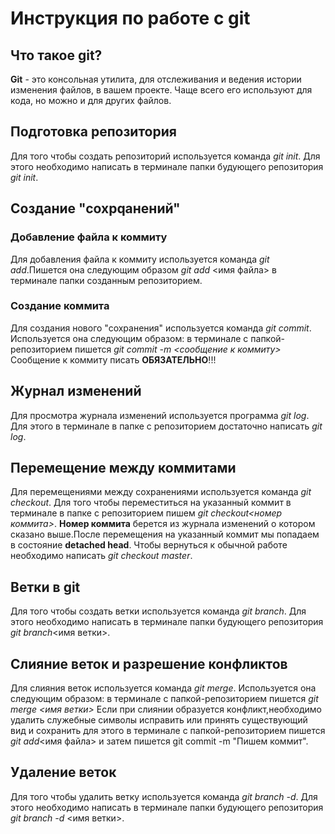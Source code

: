 # Инструкция по работе с git

## Что такое git?

**Git** - это консольная утилита, для отслеживания и ведения истории изменения файлов, в вашем проекте. Чаще всего его используют для кода, но можно и для других файлов.

## Подготовка репозитория
Для того чтобы создать репозиторий используется команда *git init*. Для этого необходимо написать в терминале папки будующего репозитория *git init*.

## Создание "сохрqанений"

### Добавление файла к коммиту

Для добавления файла к коммиту используется команда *git add*.Пишется она следующим образом *git add* <имя файла> в терминале папки созданным репозиторием.

### Создание коммита

Для создания нового "сохранения" используется команда *git commit*. Используется она следующим образом: в терминале с папкой-репозиторием пишется *git commit -m <сообщение к коммиту>* Сообщение к коммиту писать **ОБЯЗАТЕЛЬНО**!!!

## Журнал изменений
Для просмотра журнала изменений используется программа *git log*. Для этого в терминале в папке с репозиторием достаточно написать *git log*.

## Перемещение между коммитами
Для перемещениями между сохранениями используется команда *git checkout*. Для того чтобы переместиться на указанный коммит в терминале в папке с репозиторием пишем *git checkout<номер коммита>*. **Номер коммита** берется из журнала изменений о котором сказано выше.После перемещения на указанный коммит мы попадаем в состояние **detached head**. Чтобы вернуться к обычной работе необходимо написать *git checkout master*.

## Ветки в git
Для того чтобы создать ветки используется команда *git branch*. Для этого необходимо написать в терминале папки будующего репозитория *git branch*<имя ветки>.

## Слияние веток и разрешение конфликтов
Для слияния веток используется команда  *git merge*. Используется она следующим образом: в терминале с папкой-репозиторием пишется *git merge <имя ветки>* Если при слиянии образуется конфликт,необходимо удалить служебные символы исправить или принять существующий вид и сохранить для этого в терминале с папкой-репозиторием пишется *git add*<имя файла> и затем пишется git commit -m "Пишем коммит".

## Удаление веток
Для того чтобы удалить ветку  используется команда *git branch -d*. Для этого необходимо написать в терминале папки будующего репозитория *git branch -d* <имя ветки>.
